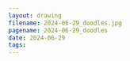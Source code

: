 ```yaml
---
layout: drawing
filename: 2024-06-29_doodles.jpg
pagename: 2024-06-29_doodles
date: 2024-06-29
tags:
---
```

